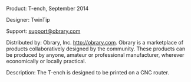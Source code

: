 Product: T-ench, September 2014

Designer: TwinTip

Support:  support@obrary.com

Distributed by:  Obrary, Inc.  http://obrary.com.  Obrary is a marketplace of products collaboratively designed by the community. These products can be produced by anyone, amateur or professional manufacturer, wherever economically or locally practical.

Description:
The T-ench is designed to be printed on a CNC router.